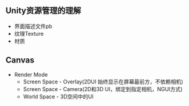 ## Unity资源管理的理解

- 界面描述文件pb
- 纹理Texture
- 材质


## Canvas

- Render Mode
    - Screen Space - Overlay(2DUI 始终显示在屏幕最前方，不依赖相机)
    - Screen Space - Camera(2D和3D UI，绑定到指定相机，NGUI方式)
    - World Space - 3D空间中的UI


